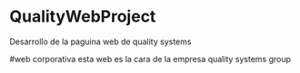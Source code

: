 # QualityWebProject
Desarrollo de la paguina web de quality systems

#web corporativa
esta web es la cara de la empresa quality systems group
